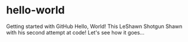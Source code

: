 # hello-world
Getting started with GitHub
Hello, World! This LeShawn Shotgun Shawn with his second attempt at code! Let's see how it goes...
